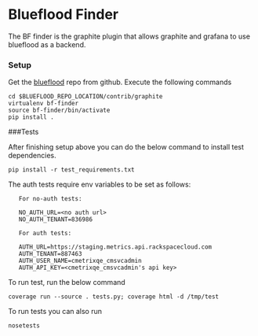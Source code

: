 Blueflood Finder
================

The BF finder is the graphite plugin that allows graphite and grafana to use blueflood as a backend.

### Setup

Get the [blueflood](https://github.com/rackerlabs/blueflood) repo from github. Execute the following commands

    cd $BLUEFLOOD_REPO_LOCATION/contrib/graphite
    virtualenv bf-finder
    source bf-finder/bin/activate
    pip install .


###Tests

After finishing setup above you can do the below command to install test dependencies.

    pip install -r test_requirements.txt

The auth tests require env variables to be set as follows:

       For no-auth tests:

       NO_AUTH_URL=<no auth url>
       NO_AUTH_TENANT=836986

       For auth tests:

       AUTH_URL=https://staging.metrics.api.rackspacecloud.com
       AUTH_TENANT=887463
       AUTH_USER_NAME=cmetrixqe_cmsvcadmin
       AUTH_API_KEY=<cmetrixqe_cmsvcadmin's api key>


To run test, run the below command

    coverage run --source . tests.py; coverage html -d /tmp/test

To run tests you can also run

    nosetests
